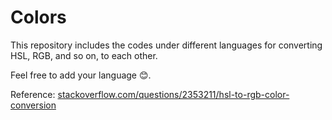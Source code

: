 # Colors

This repository includes the codes under different languages for converting HSL, RGB, and so on, to each other.

Feel free to add your language :blush:.

Reference: [stackoverflow.com/questions/2353211/hsl-to-rgb-color-conversion](stackoverflow.com/questions/2353211/hsl-to-rgb-color-conversion)
